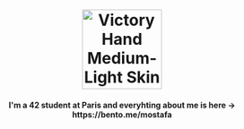 <h1 align="center"><img src="https://raw.githubusercontent.com/Tarikul-Islam-Anik/Animated-Fluent-Emojis/master/Emojis/Hand%20gestures/Victory%20Hand%20Medium-Light%20Skin%20Tone.png" alt="Victory Hand Medium-Light Skin Tone" width="142" height="142" /></h1>
<h4 align="center">I'm a 42 student at Paris and everyhting about me is here → https://bento.me/mostafa</h4>
